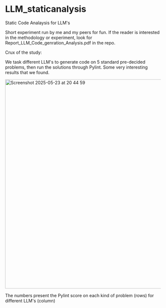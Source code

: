 # LLM_staticanalysis
Static Code Analaysis for LLM's

Short experiment run by me and my peers for fun. If the reader is interested in the methodology or experiment, look for Report_LLM_Code_genration_Analysis.pdf in the repo. 

Crux of the study:

We task different LLM's to generate code on 5 standard pre-decided problems, then run the solutions through Pylint. Some very interesting results that we found. 

<img width="678" alt="Screenshot 2025-05-23 at 20 44 59" src="https://github.com/user-attachments/assets/7ac65af4-cb85-4857-9a71-d93951b50e37" />

The numbers present the Pylint score on each kind of problem (rows) for different LLM's (column)

